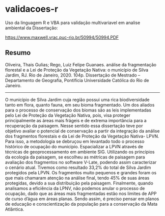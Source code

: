 # validacoes-r
Uso da linguagem R e VBA para validação multivariavel em analise ambiental da Dissertação:

https://www.maxwell.vrac.puc-rio.br/50994/50994.PDF

Resumo
--
Oliveira, Thais Gulias; Rego, Luiz Felipe Guanaes. análise da fragmentação
florestal e a Lei de Proteção da Vegetação Nativa: o município de Silva
Jardim, RJ. Rio de Janeiro, 2020. 104p. Dissertação de Mestrado –
Departamento de Geografia, Pontifícia Universidade Católica do Rio de
Janeiro.

---
O município de Silva Jardim cuja região possui uma rica biodiversidade tanto
em flora, quanto fauna, em seu bioma fragmentado. Um dos aliados para o processo
de conservação dos biomas são as leis implementadas pelo Lei de Proteção da
Vegetação Nativa, pois, visa proteger principalmente as áreas mais frágeis e de
extrema importância para a recuperação da paisagem. Nesse sentido essa
dissertação teve por objetivo avaliar o potencial de conservação a partir da
integração da análise dos fragmentos florestais e da Lei de Proteção da Vegetação
Nativa- LPVN. Para isso, a metodologia se debruçou em levantado todo o processo
histórico de ocupação do município. Espacializar a LPVN através de técnicas de
geoprocessamento em ambiente SIG. Utilizando os princípios da ecologia da
paisagem, se escolheu as métricas de paisagem para avaliação dos fragmentos no
software V-Late, podendo assim caracterizar o cenário atual. Tivemos como
resultado 33,2% do total de Silva Jardim protegidos pela LPVN. Os fragmentos
muito pequenos e grandes foram os que mais chamaram atenção na análise final,
tendo 45% de suas áreas protegidas, devido a sua distribuição pela paisagem.
Finalmente, quando analisamos a eficiência da LPNV, não podemos anular o
processo de ocupação, dado que as áreas mais fragmentadas estão nos limites de
APP de curso d’água em áreas planas. Sendo assim, é preciso pensar em planos de
educação e conscientização da população para a conservação da Mata Atlântica.

